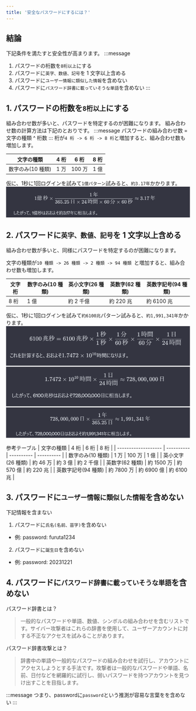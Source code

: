 ```yaml
---
title: '安全なパスワードにするには？'
---
```


## 結論
下記条件を満たすと安全性が高まります。
:::message

1. パスワードの桁数を`8桁以上`にする
2. パスワードに`英字、数値、記号`を 1 文字以上含める
3. パスワードに`ユーザー情報に類似した情報`を含めない
4. パスワードに`パスワード辞書に載っていそうな単語`を含めない
:::

## 1. パスワードの桁数を`8桁以上`にする
組み合わせ数が多いと、パスワードを特定するのが困難になります。
組み合わせ数の計算方法は下記のとおりです。
:::message
パスワードの組み合わせ数 = 文字の種類 ^ 桁数
:::
桁が`4 桁 -> 6 桁 -> 8 桁`と増加すると、組み合わせ数も増加します。

| 文字の種類          | 4 桁       | 6 桁       | 8 桁       |
| ------------------- | ---------- | ---------- | ---------- |
| 数字のみ(10 種類)   | 1 万       | 100 万     | 1 億       |


仮に、1秒に1回ログインを試みて`1億パターン`試みると、`約3.17年`かかります。
![password-step00](/images/books/secure-web-app/password/password-step00.png)

## 2. パスワードに`英字、数値、記号`を 1 文字以上含める
組み合わせ数が多いと、同様にパスワードを特定するのが困難になります。


文字の種類が`10 種類 -> 26 種類 -> 2 種類 -> 94 種類 `と増加すると、組み合わせ数も増加します。

| 文字桁          | 数字のみ(10 種類)       | 英小文字(26 種類)       | 英数字(62 種類)       | 英数字記号(94 種類)       |
| ------------------- | ---------- | ---------- | ---------- | ---------- |
| 8 桁   | 1 億       | 約 2 千億     | 約 220 兆     | 約 6100 兆     |


仮に、1秒に1回ログインを試みて`約6100兆`パターン試みると、`約1,991,341年`かかります。
![password-step01](/images/books/secure-web-app/password/password-step01.png)
![password-step02](/images/books/secure-web-app/password/password-step02.png)
![password-step03](/images/books/secure-web-app/password/password-step03.png)

参考テーブル
| 文字の種類          | 4 桁       | 6 桁       | 8 桁       |
| ------------------- | ---------- | ---------- | ---------- |
| 数字のみ(10 種類)   | 1 万       | 100 万     | 1 億       |
| 英小文字(26 種類)   | 約 46 万   | 約 3 億    | 約 2 千億  |
| 英数字(62 種類)     | 約 1500 万 | 約 570 億  | 約 220 兆  |
| 英数字記号(94 種類) | 約 7800 万 | 約 6900 億 | 約 6100 兆 |


## 3. パスワードに`ユーザー情報に類似した情報`を含めない
下記情報を含まない
1. パスワードに`氏名(名前、苗字)`を含めない
  - 例: password: furuta1234
2. パスワードに`誕生日`を含めない
  - 例: password: 20231221



## 4. パスワードに`パスワード辞書に載っていそうな単語`を含めない
パスワード辞書とは？
> 一般的なパスワードや単語、数値、シンボルの組み合わせを含むリストです。サイバー攻撃者はこれらの辞書を使用して、ユーザーアカウントに対する不正なアクセスを試みることがあります。

パスワード辞書攻撃とは？
> 辞書中の単語や一般的なパスワードの組み合わせを試行し、アカウントにアクセスしようとする手法です。攻撃者は一般的なパスワードや単語、名前、日付などを網羅的に試行し、弱いパスワードを持つアカウントを見つけ出すことを目指します。

:::message
つまり、passwordに`password`という推測が容易な言葉をを含めない
:::